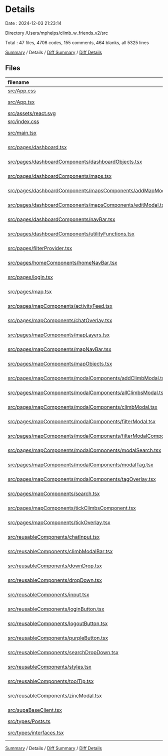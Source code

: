 # Details

Date : 2024-12-03 21:23:14

Directory /Users/mphelps/climb_w_friends_v2/src

Total : 47 files, 4706 codes, 155 comments, 464 blanks, all 5325 lines

[Summary](results.md) / Details / [Diff Summary](diff.md) / [Diff Details](diff-details.md)

## Files

| filename                                                                                                                                                                      | language       | code | comment | blank | total |
| :---------------------------------------------------------------------------------------------------------------------------------------------------------------------------- | :------------- | ---: | ------: | ----: | ----: |
| [src/App.css](/src/App.css)                                                                                                                                                   | CSS            |   37 |       0 |     6 |    43 |
| [src/App.tsx](/src/App.tsx)                                                                                                                                                   | TypeScript JSX |   11 |      32 |     3 |    46 |
| [src/assets/react.svg](/src/assets/react.svg)                                                                                                                                 | XML            |    1 |       0 |     0 |     1 |
| [src/index.css](/src/index.css)                                                                                                                                               | CSS            |   64 |       0 |     9 |    73 |
| [src/main.tsx](/src/main.tsx)                                                                                                                                                 | TypeScript JSX |   31 |       2 |     3 |    36 |
| [src/pages/dashboard.tsx](/src/pages/dashboard.tsx)                                                                                                                           | TypeScript JSX |   17 |       0 |    10 |    27 |
| [src/pages/dashboardComponents/dashboardObjects.tsx](/src/pages/dashboardComponents/dashboardObjects.tsx)                                                                     | TypeScript JSX |  377 |       0 |     2 |   379 |
| [src/pages/dashboardComponents/maps.tsx](/src/pages/dashboardComponents/maps.tsx)                                                                                             | TypeScript JSX |  136 |       0 |    18 |   154 |
| [src/pages/dashboardComponents/mapsComponents/addMapModal.tsx](/src/pages/dashboardComponents/mapsComponents/addMapModal.tsx)                                                 | TypeScript JSX |   76 |       1 |     5 |    82 |
| [src/pages/dashboardComponents/mapsComponents/editModal.tsx](/src/pages/dashboardComponents/mapsComponents/editModal.tsx)                                                     | TypeScript JSX |  221 |       0 |    16 |   237 |
| [src/pages/dashboardComponents/navBar.tsx](/src/pages/dashboardComponents/navBar.tsx)                                                                                         | TypeScript JSX |   30 |       0 |     4 |    34 |
| [src/pages/dashboardComponents/utilityFunctions.tsx](/src/pages/dashboardComponents/utilityFunctions.tsx)                                                                     | TypeScript JSX |   26 |       2 |    14 |    42 |
| [src/pages/filterProvider.tsx](/src/pages/filterProvider.tsx)                                                                                                                 | TypeScript JSX |   28 |       0 |     7 |    35 |
| [src/pages/homeComponents/homeNavBar.tsx](/src/pages/homeComponents/homeNavBar.tsx)                                                                                           | TypeScript JSX |   38 |       0 |     3 |    41 |
| [src/pages/login.tsx](/src/pages/login.tsx)                                                                                                                                   | TypeScript JSX |   16 |      22 |    10 |    48 |
| [src/pages/map.tsx](/src/pages/map.tsx)                                                                                                                                       | TypeScript JSX |  223 |      14 |    43 |   280 |
| [src/pages/mapComponents/activityFeed.tsx](/src/pages/mapComponents/activityFeed.tsx)                                                                                         | TypeScript JSX |   62 |       1 |     9 |    72 |
| [src/pages/mapComponents/chatOverlay.tsx](/src/pages/mapComponents/chatOverlay.tsx)                                                                                           | TypeScript JSX |   89 |       1 |     9 |    99 |
| [src/pages/mapComponents/mapLayers.tsx](/src/pages/mapComponents/mapLayers.tsx)                                                                                               | TypeScript JSX |  298 |      45 |    29 |   372 |
| [src/pages/mapComponents/mapNavBar.tsx](/src/pages/mapComponents/mapNavBar.tsx)                                                                                               | TypeScript JSX |   95 |       0 |     3 |    98 |
| [src/pages/mapComponents/mapObjects.tsx](/src/pages/mapComponents/mapObjects.tsx)                                                                                             | TypeScript JSX |  462 |       0 |    13 |   475 |
| [src/pages/mapComponents/modalComponents/addClimbModal.tsx](/src/pages/mapComponents/modalComponents/addClimbModal.tsx)                                                       | TypeScript JSX |  280 |      11 |    28 |   319 |
| [src/pages/mapComponents/modalComponents/allClimbsModal.tsx](/src/pages/mapComponents/modalComponents/allClimbsModal.tsx)                                                     | TypeScript JSX |   26 |       0 |     4 |    30 |
| [src/pages/mapComponents/modalComponents/climbModal.tsx](/src/pages/mapComponents/modalComponents/climbModal.tsx)                                                             | TypeScript JSX |  225 |       2 |    29 |   256 |
| [src/pages/mapComponents/modalComponents/filterModal.tsx](/src/pages/mapComponents/modalComponents/filterModal.tsx)                                                           | TypeScript JSX |  258 |       3 |    24 |   285 |
| [src/pages/mapComponents/modalComponents/filterModalComponents.tsx/GradeDropDowns.tsx](/src/pages/mapComponents/modalComponents/filterModalComponents.tsx/GradeDropDowns.tsx) | TypeScript JSX |   67 |       0 |     6 |    73 |
| [src/pages/mapComponents/modalComponents/modalSearch.tsx](/src/pages/mapComponents/modalComponents/modalSearch.tsx)                                                           | TypeScript JSX |   82 |       1 |    12 |    95 |
| [src/pages/mapComponents/modalComponents/modalTag.tsx](/src/pages/mapComponents/modalComponents/modalTag.tsx)                                                                 | TypeScript JSX |  100 |       4 |    13 |   117 |
| [src/pages/mapComponents/modalComponents/tagOverlay.tsx](/src/pages/mapComponents/modalComponents/tagOverlay.tsx)                                                             | TypeScript JSX |   16 |       0 |     2 |    18 |
| [src/pages/mapComponents/search.tsx](/src/pages/mapComponents/search.tsx)                                                                                                     | TypeScript JSX |   51 |       5 |     2 |    58 |
| [src/pages/mapComponents/tickClimbsComponent.tsx](/src/pages/mapComponents/tickClimbsComponent.tsx)                                                                           | TypeScript JSX |   46 |       1 |     4 |    51 |
| [src/pages/mapComponents/tickOverlay.tsx](/src/pages/mapComponents/tickOverlay.tsx)                                                                                           | TypeScript JSX |  108 |       0 |    11 |   119 |
| [src/reusableComponents/chatInput.tsx](/src/reusableComponents/chatInput.tsx)                                                                                                 | TypeScript JSX |   34 |       0 |     4 |    38 |
| [src/reusableComponents/climbModalBar.tsx](/src/reusableComponents/climbModalBar.tsx)                                                                                         | TypeScript JSX |  253 |       3 |    18 |   274 |
| [src/reusableComponents/downDrop.tsx](/src/reusableComponents/downDrop.tsx)                                                                                                   | TypeScript JSX |   51 |       0 |     2 |    53 |
| [src/reusableComponents/dropDown.tsx](/src/reusableComponents/dropDown.tsx)                                                                                                   | TypeScript JSX |   89 |       0 |     9 |    98 |
| [src/reusableComponents/input.tsx](/src/reusableComponents/input.tsx)                                                                                                         | TypeScript JSX |   38 |       0 |     8 |    46 |
| [src/reusableComponents/loginButton.tsx](/src/reusableComponents/loginButton.tsx)                                                                                             | TypeScript JSX |   12 |       0 |     4 |    16 |
| [src/reusableComponents/logoutButton.tsx](/src/reusableComponents/logoutButton.tsx)                                                                                           | TypeScript JSX |   16 |       0 |     4 |    20 |
| [src/reusableComponents/purpleButton.tsx](/src/reusableComponents/purpleButton.tsx)                                                                                           | TypeScript JSX |   18 |       0 |     1 |    19 |
| [src/reusableComponents/searchDropDown.tsx](/src/reusableComponents/searchDropDown.tsx)                                                                                       | TypeScript JSX |   44 |       0 |     6 |    50 |
| [src/reusableComponents/styles.tsx](/src/reusableComponents/styles.tsx)                                                                                                       | TypeScript JSX |  332 |       0 |    22 |   354 |
| [src/reusableComponents/toolTip.tsx](/src/reusableComponents/toolTip.tsx)                                                                                                     | TypeScript JSX |   65 |       2 |     6 |    73 |
| [src/reusableComponents/zincModal.tsx](/src/reusableComponents/zincModal.tsx)                                                                                                 | TypeScript JSX |   42 |       2 |     5 |    49 |
| [src/supaBaseClient.tsx](/src/supaBaseClient.tsx)                                                                                                                             | TypeScript JSX |   45 |       1 |    12 |    58 |
| [src/types/Posts.ts](/src/types/Posts.ts)                                                                                                                                     | TypeScript     |    5 |       0 |     1 |     6 |
| [src/types/interfaces.tsx](/src/types/interfaces.tsx)                                                                                                                         | TypeScript JSX |   65 |       0 |    11 |    76 |

[Summary](results.md) / Details / [Diff Summary](diff.md) / [Diff Details](diff-details.md)
